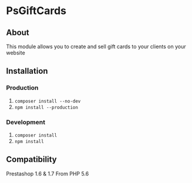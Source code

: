 # PsGiftCards

## About

This module allows you to create and sell gift cards to your clients on your website

## Installation

### Production

1. `composer install --no-dev`
2. `npm install --production`

### Development

1. `composer install`
2. `npm install`

## Compatibility​

Prestashop 1.6 & 1.7
From PHP 5.6